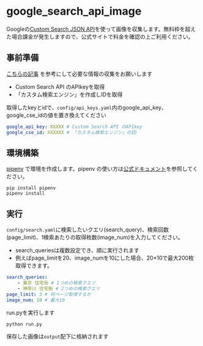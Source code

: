 # google_search_api_image
Googleの[Custom Search JSON API](https://developers.google.com/custom-search/v1/overview?hl=ja)を使って画像を収集します。無料枠を超えた場合課金が発生しますので、公式サイトで料金を確認の上ご利用ください。

## 事前準備
[こちらの記事](https://qiita.com/ysdyt/items/02a9e6b4e70f26385abc) を参考にして必要な情報の収集をお願いします
- Custom Search API のAPIkeyを取得
- 「カスタム検索エンジン」を作成しIDを取得

取得したkeyとidで、`config/api_keys.yaml`内のgoogle_api_key、google_cse_idの値を置き換えてください
```yaml
google_api_key: XXXXX # Custom Search API のAPIkey
google_cse_id: XXXXXX # 「カスタム検索エンジン」のID
```


## 環境構築

[pipenv](https://github.com/pypa/pipenv) で環境を作成します。pipenv の使い方は[公式ドキュメント](https://pipenv-ja.readthedocs.io/ja/translate-ja/)を参照してください。

```shell
pip install pipenv
pipenv install
```

## 実行
`config/search.yaml`に検索したいクエリ(search_query)、検索回数(page_limit)、1検索あたりの取得枚数(image_num)を入力してください。
- search_queriesは複数設定でき、順に実行されます
- 例えばpage_limitを20、image_numを10にした場合、20×10で最大200枚取得できます。
```yaml
search_queries: 
    - 東京 住宅街 # 1つめの検索クエリ
    - 神奈川 住宅街 # 2つめの検索クエリ
page_limit: 3 # 何ページ取得するか
image_num: 10 # 最大10
```
run.pyを実行します

```shell
python run.py
```

保存した画像は`output`配下に格納されます